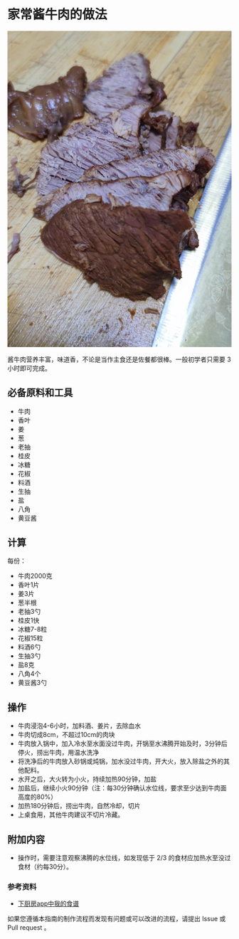 # 家常酱牛肉的做法

![酱牛肉](./酱牛肉.jpg)

酱牛肉营养丰富，味道香，不论是当作主食还是佐餐都很棒。一般初学者只需要 3 小时即可完成。

## 必备原料和工具

- 牛肉
- 香叶
- 姜
- 葱
- 老抽
- 桂皮
- 冰糖
- 花椒
- 料酒
- 生抽
- 盐
- 八角
- 黄豆酱

## 计算

每份：

- 牛肉2000克
- 香叶1片
- 姜3片
- 葱半根
- 老抽3勺
- 桂皮1快
- 冰糖7-8粒
- 花椒15粒
- 料酒6勺
- 生抽3勺
- 盐8克
- 八角4个
- 黄豆酱3勺

## 操作

- 牛肉浸泡4-6小时，加料酒、姜片，去除血水
- 牛肉切成8cm，不超过10cm的肉块
- 牛肉放入锅中，加入冷水至水面没过牛肉，开锅至水沸腾开始及时，3分钟后停火，捞出牛肉，用温水洗净
- 将洗净后的牛肉放入砂锅或炖锅，加水没过牛肉，开大火，放入除盐之外的其他配料。
- 水开之后，大火转为小火，持续加热90分钟，加盐
- 加盐后，继续小火90分钟（注：每30分钟确认水位线，要求至少达到牛肉面高度的80%）
- 加热180分钟后，捞出牛肉，自然冷却，切片
- 上桌食用，其他牛肉建议不切片冷藏。

## 附加内容

- 操作时，需要注意观察沸腾的水位线，如发现低于 2/3 的食材应加热水至没过食材（约每30分）。

### 参考资料

- [下厨房app中我的食谱](http://www.xiachufang.com/recipe/106670199/)

<!-- 必须保留下面的文字。 -->
如果您遵循本指南的制作流程而发现有问题或可以改进的流程，请提出 Issue 或 Pull request 。

<!-- 在提交PR前，请删除模板中的注释。 -->
